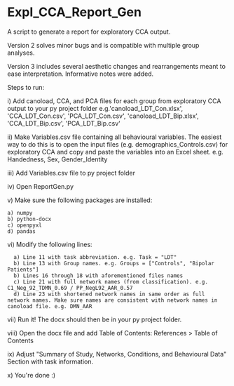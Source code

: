 # Expl_CCA_Report_Gen
A script to generate a report for exploratory CCA output.

Version 2 solves minor bugs and is compatible with multiple group analyses.

Version 3 includes several aesthetic changes and rearrangements meant to ease interpretation. Informative notes were added.

Steps to run:

i) Add canoload, CCA, and PCA files for each group from exploratory CCA output to your py project folder
    e.g.'canoload_LDT_Con.xlsx', 'CCA_LDT_Con.csv', 'PCA_LDT_Con.csv', 'canoload_LDT_Bip.xlsx', 'CCA_LDT_Bip.csv', 'PCA_LDT_Bip.csv'

ii) Make Variables.csv file containing all behavioural variables. The easiest way to do this is to open the input files (e.g. demographics_Controls.csv) for exploratory CCA and copy and paste the variables into an Excel sheet. 
    e.g. Handedness, Sex, Gender_Identity
    
iii) Add Variables.csv file to py project folder

iv) Open ReportGen.py

v) Make sure the following packages are installed:

    a) numpy
    b) python-docx
    c) openpyxl
    d) pandas
  
vi) Modify the following lines:

      a) Line 11 with task abbreviation. e.g. Task = "LDT"
      b) Line 13 with Group names. e.g. Groups = ["Controls", "Bipolar Patients"]
      b) Lines 16 through 18 with aforementioned files names
      c) Line 21 with full network names (from classification). e.g. C1_Neg_92_TDMN_0.69 / PP_NegL92_AAR_0.57
      d) Line 23 with shortened network names in same order as full network names. Make sure names are consistent with network names in canoload file. e.g. DMN_AAR
 
vii) Run it! The docx should then be in your py project folder.

viii) Open the docx file and add Table of Contents: References > Table of Contents

ix) Adjust "Summary of Study, Networks, Conditions, and Behavioural Data" Section with task information.

x) You're done :)

